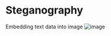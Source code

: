 # Steganography
Embedding text data into image
![image](https://github.com/ajitpal0821/Steganography/assets/107208518/a03fb3c0-2c3e-4ab8-bde5-8e0077369cb5)
